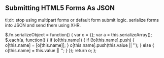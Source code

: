 ## Submitting HTML5 Forms As JSON

tl;dr: stop using multipart forms or default form submit logic. serialize forms into JSON and send them using XHR.

$.fn.serializeObject = function() {
  var o = {};
  var a = this.serializeArray();
  $.each(a, function() {
    if (o[this.name]) {
      if (!o[this.name].push) {
        o[this.name] = [o[this.name]];
      }
      o[this.name].push(this.value || '');
    } else {
      o[this.name] = this.value || '';
    }
  });
  return o;
};